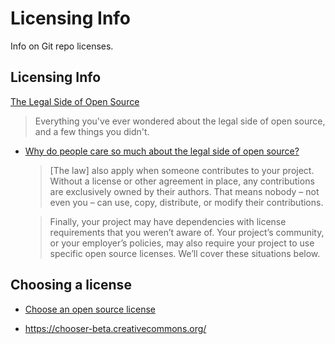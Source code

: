 # Licensing Info

Info on Git repo licenses.

## Licensing Info

[The Legal Side of Open Source](https://opensource.guide/legal/)

> Everything you've ever wondered about the legal side of open source, and a few things you didn't.

- [Why do people care so much about the legal side of open source?](https://opensource.guide/legal/#why-do-people-care-so-much-about-the-legal-side-of-open-source)

  > [The law] also apply when someone contributes to your project. Without a license or other agreement in place, any contributions are exclusively owned by their authors. That means nobody – not even you – can use, copy, distribute, or modify their contributions.

  > Finally, your project may have dependencies with license requirements that you weren’t aware of. Your project’s community, or your employer’s policies, may also require your project to use specific open source licenses. We’ll cover these situations below.

## Choosing a license

- [Choose an open source license](https://choosealicense.com/)

- https://chooser-beta.creativecommons.org/
